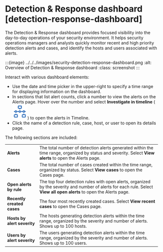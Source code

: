 # Detection & Response dashboard [detection-response-dashboard]

The Detection & Response dashboard provides focused visibility into the day-to-day operations of your security environment. It helps security operations managers and analysts quickly monitor recent and high priority detection alerts and cases, and identify the hosts and users associated with alerts.

:::{image} ../../../images/security-detection-response-dashboard.png
:alt: Overview of Detection & Response dashboard
:class: screenshot
:::

Interact with various dashboard elements:

* Use the date and time picker in the upper-right to specify a time range for displaying information on the dashboard.
* In sections that list alert counts, click a number to view the alerts on the Alerts page. Hover over the number and select **Investigate in timeline** (![Investigate in timeline icon](../../../images/security-timeline-button-osquery.png "")) to open the alerts in Timeline.
* Click the name of a detection rule, case, host, or user to open its details page.

The following sections are included:

|     |     |
| --- | --- |
| **Alerts** | The total number of detection alerts generated within the time range, organized by status and severity. Select **View alerts** to open the Alerts page. |
| **Cases** | The total number of cases created within the time range, organized by status. Select **View cases** to open the Cases page. |
| **Open alerts by rule** | The top four detection rules with open alerts, organized by the severity and number of alerts for each rule. Select **View all open alerts** to open the Alerts page. |
| **Recently created cases** | The four most recently created cases. Select **View recent cases** to open the Cases page. |
| **Hosts by alert severity** | The hosts generating detection alerts within the time range, organized by the severity and number of alerts. Shows up to 100 hosts. |
| **Users by alert severity** | The users generating detection alerts within the time range, organized by the severity and number of alerts. Shows up to 100 users. |

